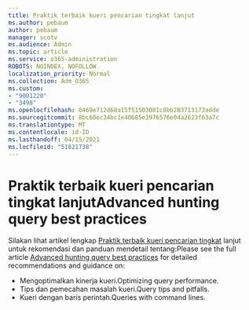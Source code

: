 ```yaml
---
title: Praktik terbaik kueri pencarian tingkat lanjut
ms.author: pebaum
author: pebaum
manager: scotv
ms.audience: Admin
ms.topic: article
ms.service: o365-administration
ROBOTS: NOINDEX, NOFOLLOW
localization_priority: Normal
ms.collection: Adm_O365
ms.custom:
- "9001220"
- "3498"
ms.openlocfilehash: 8469e712d68a15f51503081c8bb283713173adde
ms.sourcegitcommit: 8bc60ec34bc1e40685e3976576e04a2623f63a7c
ms.translationtype: MT
ms.contentlocale: id-ID
ms.lasthandoff: 04/15/2021
ms.locfileid: "51821738"
---
```

# <a name="advanced-hunting-query-best-practices"></a><span data-ttu-id="9a3c6-102">Praktik terbaik kueri pencarian tingkat lanjut</span><span class="sxs-lookup"><span data-stu-id="9a3c6-102">Advanced hunting query best practices</span></span>

<span data-ttu-id="9a3c6-103">Silakan lihat artikel lengkap [Praktik terbaik kueri pencarian tingkat](https://docs.microsoft.com/windows/security/threat-protection/microsoft-defender-atp/advanced-hunting-best-practices#optimize-query-performance) lanjut untuk rekomendasi dan panduan mendetail tentang:</span><span class="sxs-lookup"><span data-stu-id="9a3c6-103">Please see the full article [Advanced hunting query best practices](https://docs.microsoft.com/windows/security/threat-protection/microsoft-defender-atp/advanced-hunting-best-practices#optimize-query-performance) for detailed recommendations and guidance on:</span></span>
- <span data-ttu-id="9a3c6-104">Mengoptimalkan kinerja kueri.</span><span class="sxs-lookup"><span data-stu-id="9a3c6-104">Optimizing query performance.</span></span>
- <span data-ttu-id="9a3c6-105">Tips dan pemecahan masalah kueri.</span><span class="sxs-lookup"><span data-stu-id="9a3c6-105">Query tips and pitfalls.</span></span>
- <span data-ttu-id="9a3c6-106">Kueri dengan baris perintah.</span><span class="sxs-lookup"><span data-stu-id="9a3c6-106">Queries with command lines.</span></span>


